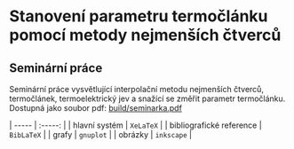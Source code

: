 # Stanovení parametru termočlánku pomocí metody nejmenších čtverců
## Seminární práce

Seminární práce vysvětlující interpolační metodu nejmenších čtverců,
termočlánek, termoelektrický jev a snažící se změřit parametr termočlánku.
Dostupná jako soubor pdf: [build/seminarka.pdf](./build/seminarka.pdf)

| ----- | :-----: |
| hlavní systém | `XeLaTeX` |
| bibliografické reference | `BibLaTeX` |
| grafy | `gnuplot` |
| obrázky | `inkscape` |

